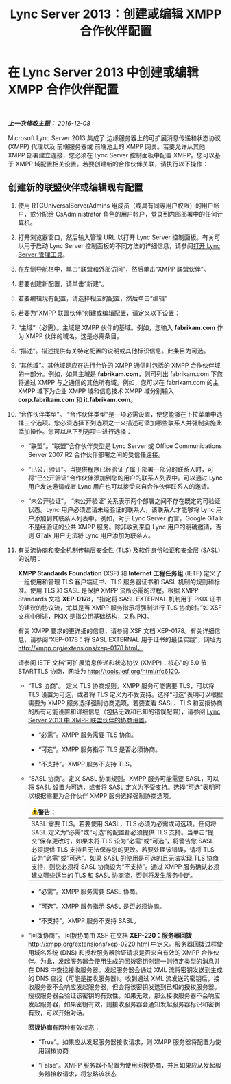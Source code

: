 ﻿---
title: Lync Server 2013：创建或编辑 XMPP 合作伙伴配置
TOCTitle: 创建或编辑 XMPP 合作伙伴配置
ms:assetid: 362dbe5e-8ee9-4aba-8c26-5907312b4a60
ms:mtpsurl: https://technet.microsoft.com/zh-cn/library/JJ552447(v=OCS.15)
ms:contentKeyID: 49312479
ms.date: 12/10/2016
mtps_version: v=OCS.15
ms.translationtype: HT
---

# 在 Lync Server 2013 中创建或编辑 XMPP 合作伙伴配置

 

_**上一次修改主题：** 2016-12-08_

Microsoft Lync Server 2013 集成了 边缘服务器上的可扩展消息传递和状态协议 (XMPP) 代理以及 前端服务器或 前端池上的 XMPP 网关。若要允许从其他 XMPP 部署建立连接，您必须在 Lync Server 控制面板中配置 XMPP。您可以基于 XMPP 域配置相关设置。若要创建新的合作伙伴关联，请执行以下操作：

## 创建新的联盟伙伴或编辑现有配置

1.  使用 RTCUniversalServerAdmins 组成员（或具有同等用户权限）的用户帐户，或分配给 CsAdministrator 角色的用户帐户，登录到内部部署中的任何计算机。

2.  打开浏览器窗口，然后输入管理 URL 以打开 Lync Server 控制面板。有关可以用于启动 Lync Server 控制面板的不同方法的详细信息，请参阅[打开 Lync Server 管理工具](lync-server-2013-open-lync-server-administrative-tools.md)。

3.  在左侧导航栏中，单击“联盟和外部访问”，然后单击“XMPP 联盟伙伴”。

4.  若要创建新配置，请单击“新建”。

5.  若要编辑现有配置，请选择相应的配置，然后单击“编辑”

6.  若要为“XMPP 联盟伙伴”创建或编辑配置，请定义以下设置：

7.  “主域”（必需）。主域是 XMPP 伙伴的基域。例如，您输入 **fabrikam.com** 作为 XMPP 伙伴的域名。这是必需条目。

8.  “描述”。描述提供有关特定配置的说明或其他标识信息。此条目为可选。

9.  “其他域”。其他域是应在进行允许的 XMPP 通信时包括的 XMPP 合作伙伴域的一部分。例如，如果主域是 **fabrikam.com**，则可列出 fabrikam.com 下您将通过 XMPP 与之通信的其他所有域。例如，您可以在 fabrikam.com 的主 XMPP 域下为企业 XMPP 域和信息技术 XMPP 域分别输入 **corp.fabrikam.com** 和 **it.fabrikam.com**。

10. “合作伙伴类型”。 “合作伙伴类型”是一项必需设置，使您能够在下拉菜单中选择三个选项。您必须选择下列选项之一来描述可添加哪些联系人并强制实施此添加操作。您可以从下列选项中进行选择：
    
      - “联盟”。“联盟”合作伙伴类型是 Lync Server 或 Office Communications Server 2007 R2 合作伙伴部署之间的受信任连接。
    
      - “已公开验证”。当提供程序已经验证了属于部署一部分的联系人时，可将“已公开验证”合作伙伴添加到您的用户的联系人列表中。可以通过 Lync 用户发送邀请或者 Lync 用户也可以接受来自合作伙伴联系人的邀请。
    
      - “未公开验证”。 “未公开验证”关系表示两个部署之间不存在既定的可验证状态。Lync 用户必须邀请未经验证的联系人，该联系人才能够将 Lync 用户添加到其联系人列表中。例如，对于 Lync Server 而言，Google GTalk 不是经验证的公共 XMPP 服务。除非收到来自 Lync 用户的明确邀请，否则 GTalk 用户无法将 Lync 用户添加为联系人。

11. 有关流协商和安全机制传输层安全性 (TLS) 及软件身份验证和安全层 (SASL) 的说明：
    
    **XMPP Standards Foundation** (XSF) 和 **Internet 工程任务组** (IETF) 定义了一组使用和管理 TLS 客户端证书、TLS 服务器证书和 SASL 机制的规则和标准。使用 TLS 和 SASL 是保护 XMPP 流所必需的过程。根据 XMPP Standards 文档 **XEP-0178**，“指定将 SASL EXTERNAL 机制用于 PKIX 证书的建议的协议流，尤其是当 XMPP 服务指示将强制进行 TLS 协商时。”如 XSF 文档中所述，PKIX 是指公钥基础结构，又称 PKI。
    
    有关 XMPP 要求的更详细的信息，请参阅 XSF 文档 XEP-0178。有关详细信息，请参阅“XEP-0178：将 SASL EXTERNAL 用于证书的最佳实践”，网址为 http://xmpp.org/extensions/xep-0178.html。
    
    请参阅 IETF 文档“可扩展消息传递和状态协议 (XMPP)：核心”的 5.0 节 STARTTLS 协商，网址为 <http://tools.ietf.org/html/rfc6120>。
    
      - “TLS 协商”。 定义 TLS 协商规则。XMPP 服务可能需要 TLS，可以将 TLS 设置为可选，或者将 TLS 定义为不受支持。选择“可选”表明可以根据需要为 XMPP 服务选择强制协商选项。若要查看 SASL、TLS 和回拨协商的所有可能设置和详细信息（包括无效和已知的错误配置），请参阅 [Lync Server 2013 中 XMPP 联盟伙伴的协商设置](lync-server-2013-negotiation-settings-for-xmpp-federated-partners.md)。
        
          -   
            “必需”。XMPP 服务需要 TLS 协商。
        
          -   
            “可选”。XMPP 服务指示 TLS 是否必须协商。
        
          -   
            “不支持”。XMPP 服务不支持 TLS。
    
      - “SASL 协商”。定义 SASL 协商规则。XMPP 服务可能需要 SASL，可以将 SASL 设置为可选，或者将 SASL 定义为不受支持。选择“可选”表明可以根据需要为合作伙伴 XMPP 服务选择强制协商选项。
        
        <table>
        <thead>
        <tr class="header">
        <th><img src="images/JJ656815.warning(OCS.15).gif" title="warning" alt="warning" />警告：</th>
        </tr>
        </thead>
        <tbody>
        <tr class="odd">
        <td>SASL 需要 TLS。若要使用 SASL，TLS 必须为必需或可选项。任何将 SASL 定义为“必需”或“可选”的配置都必须提供 TLS 支持。当单击“提交”保存更改时，如果未将 TLS 设为“必需”或“可选”，将警告您 SASL 必须提供 TLS 支持且无法保存您的更改。若要处理该错误，请将 TLS 设为“必需”或“可选”。如果 SASL 的使用是可选的且无法实现 TLS 协商支持，则您必须将 SASL 协商设为“不支持”。通过 XMPP 服务确认必须建立哪些适当的 TLS 和 SASL 协商流，否则将发生服务中断。</td>
        </tr>
        </tbody>
        </table>
        
          -   
            “必需”。XMPP 服务需要 SASL 协商。
        
          -   
            “可选”。XMPP 服务指示 SASL 是否必须协商。
        
          -   
            “不支持”。XMPP 服务不支持 SASL。
    
      - “回拨协商”。 回拨协商由 XSF 在文档 **XEP-220：服务器回拨**<http://xmpp.org/extensions/xep-0220.html> 中定义。服务器回拨过程使用域名系统 (DNS) 和授权服务器验证请求是否来自有效的 XMPP 合作伙伴。为此，发起服务器会使用生成的回拨密钥创建一则特定类型的消息并在 DNS 中查找接收服务器。发起服务器会通过 XML 流将密钥发送到生成的 DNS 查找（可能是接收服务器）。收到通过 XML 流发送的密钥后，接收服务器不会响应发起服务器，但会将该密钥发送到已知的授权服务器。授权服务器会验证该密钥的有效性。如果无效，那么接收服务器不会响应发起服务器，如果密钥有效，则接收服务器会通知发起服务器标识和密钥有效，可以开始对话。
        
        **回拨协商**有两种有效状态：
        
          -   
            “True”。如果应从发起服务器接收请求，则 XMPP 服务器将配置为使用回拨协商
        
          -   
            “False”。XMPP 服务器不配置为使用回拨协商，并且如果应从发起服务器接收请求，将忽略该状态

